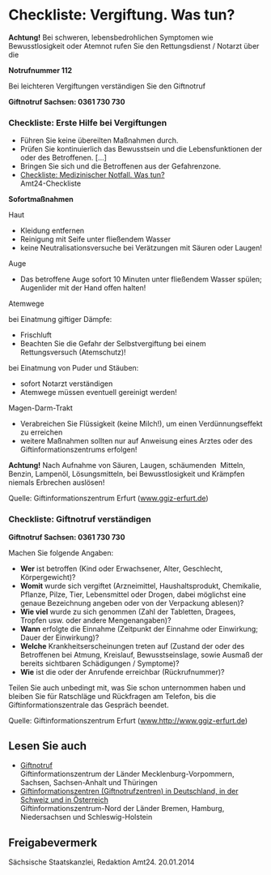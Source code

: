 # Checkliste: Vergiftung. Was tun?

**Achtung!** Bei schweren, lebensbedrohlichen Symptomen wie Bewusstlosigkeit oder Atemnot rufen Sie den Rettungsdienst / Notarzt über die

**Notrufnummer 112**

Bei leichteren Vergiftungen verständigen Sie den Giftnotruf

**Giftnotruf Sachsen: 0361 730 730**

### Checkliste: Erste Hilfe bei Vergiftungen

* Führen Sie keine übereilten Maßnahmen durch.
* Prüfen Sie kontinuierlich das Bewusstsein und die Lebensfunktionen der oder des Betroffenen. [...]
* Bringen Sie sich und die Betroffenen aus der Gefahrenzone.
* [Checkliste: Medizinischer Notfall. Was tun?](https://amt24dev.sachsen.de/zufi/lebenslagen/5000458)  
  Amt24-Checkliste

**Sofortmaßnahmen**

Haut

* Kleidung entfernen
* Reinigung mit Seife unter fließendem Wasser
* keine Neutralisationsversuche bei Verätzungen mit Säuren oder Laugen!

Auge

* Das betroffene Auge sofort 10 Minuten unter fließendem Wasser spülen; Augenlider mit der Hand offen halten!

Atemwege

bei Einatmung giftiger Dämpfe:

* Frischluft
* Beachten Sie die Gefahr der Selbstvergiftung bei einem Rettungsversuch (Atemschutz)!

bei Einatmung von Puder und Stäuben:

* sofort Notarzt verständigen
* Atemwege müssen eventuell gereinigt werden!

Magen-Darm-Trakt

* Verabreichen Sie Flüssigkeit (keine Milch!), um einen Verdünnungseffekt zu erreichen
* weitere Maßnahmen sollten nur auf Anweisung eines Arztes oder des Giftinformationszentrums erfolgen!

**Achtung!** Nach Aufnahme von Säuren, Laugen, schäumenden  Mitteln, Benzin, Lampenöl, Lösungsmitteln, bei Bewusstlosigkeit und Krämpfen niemals Erbrechen auslösen!
  
Quelle: Giftinformationszentrum Erfurt (www.ggiz-erfurt.de)

### Checkliste: Giftnotruf verständigen

**Giftnotruf Sachsen: 0361 730 730**

Machen Sie folgende Angaben:

* **Wer** ist betroffen (Kind oder Erwachsener, Alter, Geschlecht, Körpergewicht)?
* **Womit** wurde sich vergiftet (Arzneimittel, Haushaltsprodukt, Chemikalie, Pflanze, Pilze, Tier, Lebensmittel oder Drogen, dabei möglichst eine genaue Bezeichnung angeben oder von der Verpackung ablesen)?
* **Wie viel** wurde zu sich genommen (Zahl der Tabletten, Dragees, Tropfen usw. oder andere Mengenangaben)?
* **Wann** erfolgte die Einnahme (Zeitpunkt der Einnahme oder Einwirkung; Dauer der Einwirkung)?
* **Welche** Krankheitserscheinungen treten auf (Zustand der oder des Betroffenen bei Atmung, Kreislauf, Bewusstseinslage, sowie Ausmaß der bereits sichtbaren Schädigungen / Symptome)?
* **Wie** ist die oder der Anrufende erreichbar (Rückrufnummer)?

Teilen Sie auch unbedingt mit, was Sie schon unternommen haben und bleiben Sie für Ratschläge und Rückfragen am Telefon, bis die Giftinformationszentrale das Gespräch beendet.

Quelle: Giftinformationszentrum Erfurt (www.http://www.ggiz-erfurt.de)

## Lesen Sie auch

* [Giftnotruf](https://www.ggiz-erfurt.de/notfall.html "GIZ: Giftnotruf (ggiz-erfurt.de)")  
  Giftinformationszentrum der Länder Mecklenburg-Vorpommern, Sachsen, Sachsen-Anhalt und Thüringen
* [Giftinformationszentren (Giftnotrufzentren) in Deutschland, in der Schweiz und in Österreich](https://www.giz-nord.de/cms/index.php/giftnotrufliste-lang.html "GIZ: Giftnotrufliste (giz-nord.de)")  
  Giftinformationszentrum-Nord der Länder Bremen, Hamburg, Niedersachsen und Schleswig-Holstein

## Freigabevermerk

Sächsische Staatskanzlei, Redaktion Amt24. 20.01.2014
